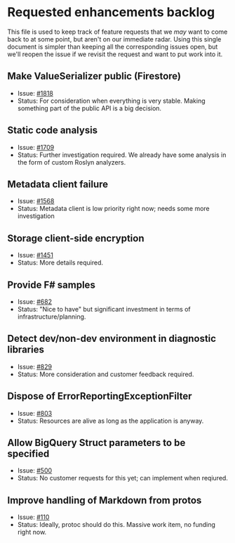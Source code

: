# Requested enhancements backlog

This file is used to keep track of feature requests that we *may*
want to come back to at some point, but aren't on our immediate
radar. Using this single document is simpler than keeping all the
corresponding issues open, but we'll reopen the issue if we revisit
the request and want to put work into it.


## Make ValueSerializer public (Firestore)

- Issue: [#1818](https://github.com/GoogleCloudPlatform/google-cloud-dotnet/issues/1709)
- Status: For consideration when everything is very stable. Making
  something part of the public API is a big decision.

## Static code analysis

- Issue: [#1709](https://github.com/GoogleCloudPlatform/google-cloud-dotnet/issues/1709)
- Status: Further investigation required. We already have
  some analysis in the form of custom Roslyn analyzers.

## Metadata client failure

- Issue: [#1568](https://github.com/GoogleCloudPlatform/google-cloud-dotnet/issues/1568)
- Status: Metadata client is low priority right now; needs
  some more investigation
  
## Storage client-side encryption

- Issue: [#1451](https://github.com/GoogleCloudPlatform/google-cloud-dotnet/issues/1451)
- Status: More details required.
  
## Provide F# samples

- Issue: [#682](https://github.com/GoogleCloudPlatform/google-cloud-dotnet/issues/682)
- Status: "Nice to have" but significant investment in terms of
  infrastructure/planning.

## Detect dev/non-dev environment in diagnostic libraries

- Issue: [#829](https://github.com/GoogleCloudPlatform/google-cloud-dotnet/issues/829)
- Status: More consideration and customer feedback required.

## Dispose of ErrorReportingExceptionFilter

- Issue: [#803](https://github.com/GoogleCloudPlatform/google-cloud-dotnet/issues/803)
- Status: Resources are alive as long as the application is anyway.

## Allow BigQuery Struct parameters to be specified

- Issue: [#500](https://github.com/GoogleCloudPlatform/google-cloud-dotnet/issues/500)
- Status: No customer requests for this yet; can implement when
  reqiured.

## Improve handling of Markdown from protos

- Issue: [#110](https://github.com/GoogleCloudPlatform/google-cloud-dotnet/issues/110)
- Status: Ideally, protoc should do this. Massive work item, no
  funding right now.

